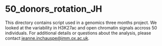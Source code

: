 # 50_donors_rotation_JH
This directory contains script used in a genomics three months project. We looked at the variability in H3K27ac and open chromatin signals accross 50 individuals. For additional details or questions about the analysis, please contact jeanne.inchauspe@imm.ox.ac.uk. 
